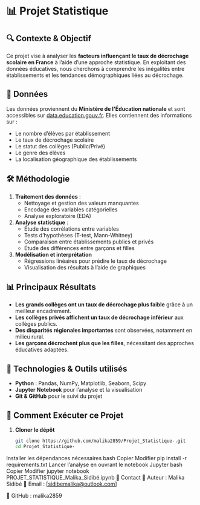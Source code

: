 # 📊 Projet Statistique

## 🔍 Contexte & Objectif  
Ce projet vise à analyser les **facteurs influençant le taux de décrochage scolaire en France** à l’aide d’une approche statistique. En exploitant des données éducatives, nous cherchons à comprendre les inégalités entre établissements et les tendances démographiques liées au décrochage.

## 📂 Données  
Les données proviennent du **Ministère de l'Éducation nationale** et sont accessibles sur [data.education.gouv.fr](https://data.education.gouv.fr). Elles contiennent des informations sur :  
- Le nombre d’élèves par établissement  
- Le taux de décrochage scolaire  
- Le statut des collèges (Public/Privé)  
- Le genre des élèves  
- La localisation géographique des établissements  

## 🛠 Méthodologie  
1. **Traitement des données** :  
   - Nettoyage et gestion des valeurs manquantes  
   - Encodage des variables catégorielles  
   - Analyse exploratoire (EDA)  
2. **Analyse statistique** :  
   - Étude des corrélations entre variables  
   - Tests d’hypothèses (T-test, Mann-Whitney)  
   - Comparaison entre établissements publics et privés  
   - Étude des différences entre garçons et filles  
3. **Modélisation et interprétation**  
   - Régressions linéaires pour prédire le taux de décrochage  
   - Visualisation des résultats à l’aide de graphiques  

## 📊 Principaux Résultats  
- **Les grands collèges ont un taux de décrochage plus faible** grâce à un meilleur encadrement.  
- **Les collèges privés affichent un taux de décrochage inférieur** aux collèges publics.  
- **Des disparités régionales importantes** sont observées, notamment en milieu rural.  
- **Les garçons décrochent plus que les filles**, nécessitant des approches éducatives adaptées.  

## 🚀 Technologies & Outils utilisés  
- **Python** : Pandas, NumPy, Matplotlib, Seaborn, Scipy  
- **Jupyter Notebook** pour l’analyse et la visualisation  
- **Git & GitHub** pour le suivi du projet  

## 📌 Comment Exécuter ce Projet  
1. **Cloner le dépôt**  
   ```bash
   git clone https://github.com/malika2859/Projet_Statistique-.git
   cd Projet_Statistique-
Installer les dépendances nécessaires
bash
Copier
Modifier
pip install -r requirements.txt
Lancer l’analyse en ouvrant le notebook Jupyter
bash
Copier
Modifier
jupyter notebook PROJET_STATISTIQUE_Malika_Sidibé.ipynb
📢 Contact
👤 Auteur : Malika Sidibé
📧 Email : [sidibemalika@outlook.com]

💼 GitHub : malika2859
